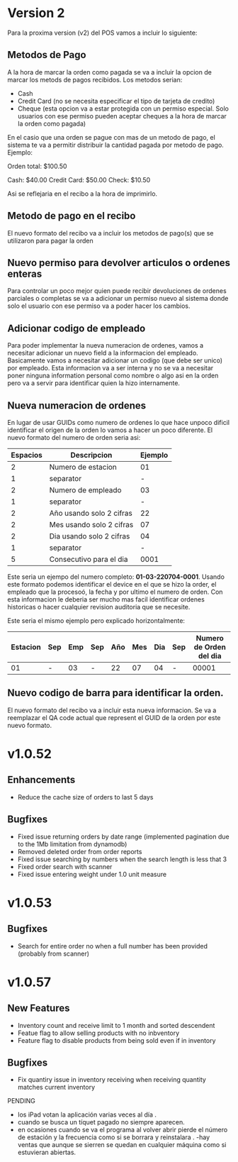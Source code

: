 # Version 2

Para la proxima version (v2) del POS vamos a incluir lo siguiente:

## Metodos de Pago

A la hora de marcar la orden como pagada se va a incluir la opcion de marcar los metods de pagos recibidos. Los metodos serian:

- Cash
- Credit Card (no se necesita especificar el tipo de tarjeta de credito)
- Cheque (esta opcion va a estar protegida con un permiso especial. Solo usuarios con ese permiso pueden aceptar cheques a la hora de marcar la orden como pagada)

En el casio que una orden se pague con mas de un metodo de pago, el sistema te va a permitir distribuir la cantidad pagada por metodo de pago. Ejemplo:

Orden total: $100.50

Cash: $40.00
Credit Card: $50.00
Check: $10.50

Asi se reflejaria en el recibo a la hora de imprimirlo.

## Metodo de pago en el recibo

El nuevo formato del recibo va a incluir los metodos de pago(s) que se utilizaron para pagar la orden

## Nuevo permiso para devolver articulos o ordenes enteras

Para controlar un poco mejor quien puede recibir devoluciones de ordenes parciales o completas se va a adicionar un permiso nuevo al sistema donde solo el usuario con ese permiso va a poder hacer los cambios.

## Adicionar codigo de empleado

Para poder implementar la nueva numeracion de ordenes, vamos a necesitar adicionar un nuevo field a la informacion del empleado. Basicamente vamos a necesitar adicionar un codigo (que debe ser unico) por empleado. Esta informacion va a ser interna y no se va a necesitar poner ninguna information personal como nombre o algo asi en la orden pero va a servir para identificar quien la hizo internamente.

## Nueva numeracion de ordenes

En lugar de usar GUIDs como numero de ordenes lo que hace unpoco dificil identificar el origen de la orden lo vamos a hacer un poco diferente. El nuevo formato del numero de orden seria asi:

| Espacios  | Descripcion                       | Ejemplo      |
|-----------|-----------------------------------|--------------|
| 2         |  Numero de estacion               |  01          |
| 1         |  separator                        |  -           |
| 2         |  Numero de empleado               |  03          |
| 1         |  separator                        |  -           |
| 2         |  Año usando solo 2 cifras         |  22          |
| 2         |  Mes usando solo 2 cifras         |  07          |
| 2         |  Dia usando solo 2 cifras         |  04          |
| 1         |  separator                        |  -           |
| 5         |  Consecutivo para el dia          |  0001        |

Este seria un ejempo del numero completo:  **01-03-220704-0001**. Usando este formato podemos identificar el device en el que se hizo la order, el empleado que la procesoó, la fecha y   por ultimo el numero de orden. Con esta informacion le deberia ser mucho mas facil identificar ordenes historicas o hacer cualquier revision auditoria que se necesite.

Este seria el mismo ejemplo pero explicado horizontalmente:

| Estacion  | Sep | Emp | Sep | Año | Mes | Dia | Sep | Numero de Orden del dia |
|-----------|-----|-----|-----|-----|-----|-----|-----|-------------------------|
| 01        |  -  | 03  |  -  |  22 |  07 |  04 |  -  | 00001                   |


## Nuevo codigo de barra para identificar la orden.

El nuevo formato del recibo va a incluir esta nueva informacion. Se va a reemplazar el QA code actual que represent el GUID de la orden por este nuevo formato.



# v1.0.52

## Enhancements

- Reduce the cache size of orders to last 5 days

## Bugfixes

- Fixed issue returning orders by date range (implemented pagination due to the 1Mb limitation from dynamodb)
- Removed deleted order from order reports
- Fixed issue searching by numbers when the search length is less that 3
- Fixed order search with scanner
- Fixed issue entering weight under 1.0 unit measure

# v1.0.53

## Bugfixes

- Search for entire order no when a full number has been provided (probably from scanner)


# v1.0.57

## New Features

- Inventory count and receive limit to 1 month and sorted descendent
- Featue flag to allow selling products with no inbventory
- Feature flag to disable products from being sold even if in inventory

## Bugfixes

- Fix quantiry issue in inventory receiving when receiving quantity matches current inventory


PENDING


- los iPad votan la aplicación varias veces al día .
- cuando se busca un tíquet pagado no siempre aparecen.
- en ocasiones cuando se va el programa al volver abrir pierde el número de estación y la frecuencia como si se borrara y reinstalara .
-hay ventas que aunque se sierren se quedan en cualquier máquina como si estuvieran abiertas.
